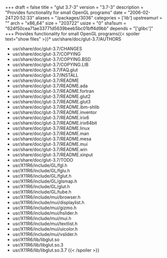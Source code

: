 +++
draft = false
title = "glut 3.7-3"
version = "3.7-3"
description = "Provides functionality for small OpenGL programs"
date = "2006-02-24T20:52:33"
aliases = "/packages/3036"
categories = ['lib']
upstreamurl = ""
arch = "x86_64"
size = "203722"
usize = "0"
sha1sum = "624f50cea71ae33771d5639beeb5bc01bff4d9bb"
depends = "['glibc']"
+++
Provides functionality for small OpenGL programs{{< spoiler text="show files" >}}* usr/share/doc/glut-3.7/AUTHORS
* usr/share/doc/glut-3.7/CHANGES
* usr/share/doc/glut-3.7/COPYING
* usr/share/doc/glut-3.7/COPYING.BSD
* usr/share/doc/glut-3.7/COPYING.LIB
* usr/share/doc/glut-3.7/FAQ.glut
* usr/share/doc/glut-3.7/INSTALL
* usr/share/doc/glut-3.7/README
* usr/share/doc/glut-3.7/README.ada
* usr/share/doc/glut-3.7/README.fortran
* usr/share/doc/glut-3.7/README.glut2
* usr/share/doc/glut-3.7/README.glut3
* usr/share/doc/glut-3.7/README.ibm-shlib
* usr/share/doc/glut-3.7/README.inventor
* usr/share/doc/glut-3.7/README.irix6
* usr/share/doc/glut-3.7/README.irix64bit
* usr/share/doc/glut-3.7/README.linux
* usr/share/doc/glut-3.7/README.man
* usr/share/doc/glut-3.7/README.mesa
* usr/share/doc/glut-3.7/README.mui
* usr/share/doc/glut-3.7/README.win
* usr/share/doc/glut-3.7/README.xinput
* usr/share/doc/glut-3.7/TODO
* usr/X11R6/include/GL/fgl.h
* usr/X11R6/include/GL/fglu.h
* usr/X11R6/include/GL/fglut.h
* usr/X11R6/include/GL/glsmap.h
* usr/X11R6/include/GL/glut.h
* usr/X11R6/include/GL/tube.h
* usr/X11R6/include/mui/browser.h
* usr/X11R6/include/mui/displaylist.h
* usr/X11R6/include/mui/gizmo.h
* usr/X11R6/include/mui/hslider.h
* usr/X11R6/include/mui/mui.h
* usr/X11R6/include/mui/textlist.h
* usr/X11R6/include/mui/uicolor.h
* usr/X11R6/include/mui/vslider.h
* usr/X11R6/lib/libglut.so
* usr/X11R6/lib/libglut.so.3
* usr/X11R6/lib/libglut.so.3.7
{{< /spoiler >}}